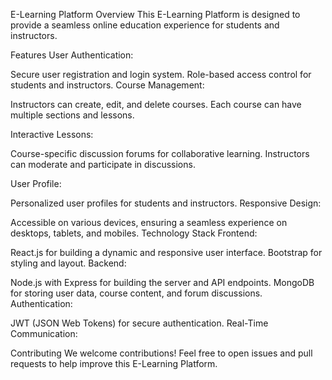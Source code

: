 
E-Learning Platform
Overview
This E-Learning Platform is designed to provide a seamless online education experience for students and instructors. 

Features
User Authentication:

Secure user registration and login system.
Role-based access control for students and instructors.
Course Management:

Instructors can create, edit, and delete courses.
Each course can have multiple sections and lessons.

Interactive Lessons:

Course-specific discussion forums for collaborative learning.
Instructors can moderate and participate in discussions.

User Profile:

Personalized user profiles for students and instructors.
Responsive Design:

Accessible on various devices, ensuring a seamless experience on desktops, tablets, and mobiles.
Technology Stack
Frontend:

React.js for building a dynamic and responsive user interface.
Bootstrap for styling and layout.
Backend:

Node.js with Express for building the server and API endpoints.
MongoDB for storing user data, course content, and forum discussions.
Authentication:

JWT (JSON Web Tokens) for secure authentication.
Real-Time Communication:


Contributing
We welcome contributions! Feel free to open issues and pull requests to help improve this E-Learning Platform.
